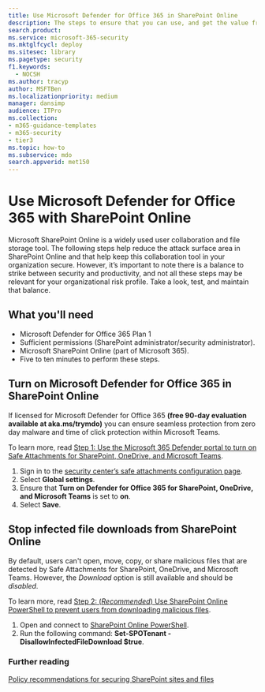 ```yaml
---
title: Use Microsoft Defender for Office 365 in SharePoint Online
description: The steps to ensure that you can use, and get the value from, Microsoft Defender for Office 365 in SharePoint Online and OneDrive for Business
search.product: 
ms.service: microsoft-365-security
ms.mktglfcycl: deploy
ms.sitesec: library
ms.pagetype: security
f1.keywords: 
  - NOCSH
ms.author: tracyp
author: MSFTBen
ms.localizationpriority: medium
manager: dansimp
audience: ITPro
ms.collection: 
- m365-guidance-templates
- m365-security
- tier3
ms.topic: how-to
ms.subservice: mdo
search.appverid: met150
---
```


# Use Microsoft Defender for Office 365 with SharePoint Online

Microsoft SharePoint Online is a widely used user collaboration and file storage tool. The following steps help reduce the attack surface area in SharePoint Online and that help keep this collaboration tool in your organization secure. However, it’s important to note there is a balance to strike between security and productivity, and not all these steps may be relevant for your organizational risk profile. Take a look, test, and maintain that balance.

## What you'll need

- Microsoft Defender for Office 365 Plan 1
- Sufficient permissions (SharePoint administrator/security administrator).
- Microsoft SharePoint Online (part of Microsoft 365).
- Five to ten minutes to perform these steps.

## Turn on Microsoft Defender for Office 365 in SharePoint Online

If licensed for Microsoft Defender for Office 365 **(free 90-day evaluation available at aka.ms/trymdo)** you can ensure seamless protection from zero day malware and time of click protection within Microsoft Teams.

To learn more, read [Step 1: Use the Microsoft 365 Defender portal to turn on Safe Attachments for SharePoint, OneDrive, and Microsoft Teams](/microsoft-365/security/office-365-security/turn-on-mdo-for-spo-odb-and-teams#step-1-use-the-microsoft-365-defender-portal-to-turn-on-safe-attachments-for-sharepoint-onedrive-and-microsoft-teams).

1. Sign in to the [security center’s safe attachments configuration page](https://security.microsoft.com/safeattachmentv2).
1. Select **Global settings**.
1. Ensure that **Turn on Defender for Office 365 for SharePoint, OneDrive, and Microsoft Teams** is set to **on**.
1. Select **Save**.

## Stop infected file downloads from SharePoint Online

By default, users can't open, move, copy, or share malicious files that are detected by Safe Attachments for SharePoint, OneDrive, and Microsoft Teams. However, the *Download* option is still available and should be *disabled*.

To learn more, read [Step 2: (*Recommended*) Use SharePoint Online PowerShell to prevent users from downloading malicious files](/microsoft-365/security/office-365-security/turn-on-mdo-for-spo-odb-and-teams#step-2-recommended-use-sharepoint-online-powershell-to-prevent-users-from-downloading-malicious-files).

1. Open and connect to [SharePoint Online PowerShell](/powershell/sharepoint/sharepoint-online/connect-sharepoint-online).
1. Run the following command: **Set-SPOTenant -DisallowInfectedFileDownload $true**.

### Further reading

[Policy recommendations for securing SharePoint sites and files](/microsoft-365/security/office-365-security/sharepoint-file-access-policies)
